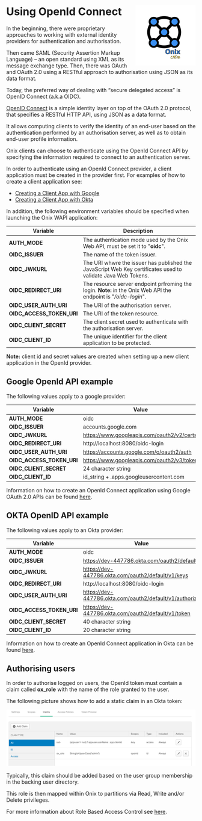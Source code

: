 # Using OpenId Connect <img src="./pics/ox.png" width="160" height="160" align="right">

In the beginning, there were proprietary approaches to working with external identity providers for authentication and authorisation. 

Then came SAML (Security Assertion Markup Language) – an open standard using XML as its message exchange type. Then, there was OAuth and OAuth 2.0 using a RESTful approach to authorisation using JSON as its data format. 

Today, the preferred way of dealing with “secure delegated access” is OpenID Connect (a.k.a OIDC).

[OpenID Connect](https://openid.net/connect/) is a simple identity layer on top of the OAuth 2.0 protocol, that specifies a RESTful HTTP API, using JSON as a data format.

 It allows computing clients to verify the identity of an end-user based on the authentication performed by an authorisation server, as well as to obtain end-user profile information.

 Onix clients can choose to authenticate using the OpenId Connect API by specifying the information required to connect to an authentication server.

 In order to authenticate using an OpenId Connect provider, a client application must be created in the provider first. For examples of how to create a client application see:
 - [Creating a Client App with Google](https://developers.google.com/identity/protocols/OpenIDConnect)
 - [Creating a Client App with Okta](https://developer.okta.com/blog/2017/03/21/spring-boot-oauth#create-an-openid-connect-app-in-okta)
 
 In addition, the following environment variables should be specified when launching the Onix WAPI application:

 | Variable | Description | 
 |---|---|
 | __AUTH_MODE__ | The authentication mode used by the Onix Web API, must be set it to "__oidc__". |
 | __OIDC_ISSUER__ | The name of the token issuer. |
 | __OIDC_JWKURL__ | The URI whwre the issuer has published the JavaScript Web Key certificates used to validate Java Web Tokens. |
 | __OIDC_REDIRECT_URI__ | The resource server endpoint prfroming the login. __Note:__ in the Onix Web API the endpoint is "_/oidc-login_". |
| __OIDC_USER_AUTH_URI__ | The URI of the authorisation server. |
| __OIDC_ACCESS_TOKEN_URI__ | The URI of the token resource. |
| __OIDC_CLIENT_SECRET__ | The client secret used to authenticate with the authorisation server. |
| __OIDC_CLIENT_ID__ | The unique identifier for the client application to be protected. |

__Note:__ client id and secret values are created when setting up a new client application in the OpenId provider.

## Google OpenId API example

The following values apply to a google provider:

| Variable | Value |
|---|---|
| __AUTH_MODE__ | oidc |
| __OIDC_ISSUER__ | accounts.google.com |
| __OIDC_JWKURL__ | https://www.googleapis.com/oauth2/v2/certs |
| __OIDC_REDIRECT_URI__ | http://localhost:8080/oidc-login |
| __OIDC_USER_AUTH_URI__ | https://accounts.google.com/o/oauth2/auth |
| __OIDC_ACCESS_TOKEN_URI__ | https://www.googleapis.com/oauth2/v3/token |
| __OIDC_CLIENT_SECRET__ | 24 character string |
| __OIDC_CLIENT_ID__ | id_string + .apps.googleusercontent.com |

Information on how to create an OpenId Connect application using Google OAuth 2.0 APIs can be found [here](https://developers.google.com/identity/protocols/OpenIDConnect).

## OKTA OpenID API example

The following values apply to an Okta provider:

| Variable | Value |
|---|---|
| __AUTH_MODE__ | oidc |
| __OIDC_ISSUER__ | https://dev-447786.okta.com/oauth2/default |
| __OIDC_JWKURL__ | https://dev-447786.okta.com/oauth2/default/v1/keys |
| __OIDC_REDIRECT_URI__ | http://localhost:8080/oidc-login |
| __OIDC_USER_AUTH_URI__ | https://dev-447786.okta.com/oauth2/default/v1/authorize |
| __OIDC_ACCESS_TOKEN_URI__ | https://dev-447786.okta.com/oauth2/default/v1/token |
| __OIDC_CLIENT_SECRET__ | 40 character string|
| __OIDC_CLIENT_ID__ | 20 character string |

Information on how to create an OpenId Connect application in Okta can be found [here](https://developer.okta.com/blog/2017/03/21/spring-boot-oauth#create-an-openid-connect-app-in-okta).

## Authorising users

In order to authorise logged on users, the OpenId token must contain a claim called __ox_role__ with the name of the role granted to the user.

The following picture shows how to add a static claim in an Okta token:

![Adding a ox_claim](./pics/ox_role.png "Adding ox_claim to token")

Typically, this claim should be added based on the user group membership in the backing user directory.

This role is then mapped within Onix to partitions via Read, Write and/or Delete privileges.

For more information about Role Based Access Control see [here](./rbac.md).
